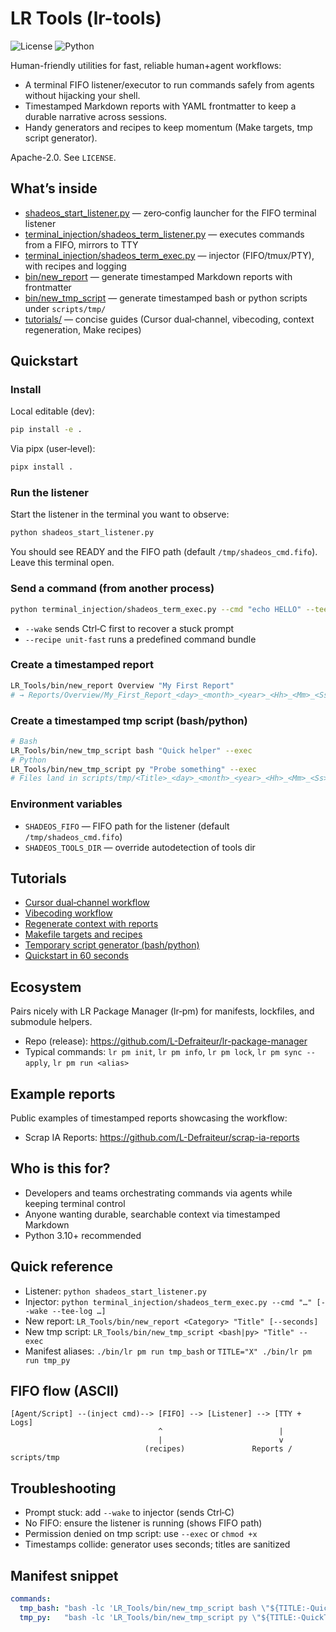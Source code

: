 # LR Tools (lr-tools)  
![License](https://img.shields.io/badge/license-Apache--2.0-blue) ![Python](https://img.shields.io/badge/python-3.10%2B-brightgreen)

Human-friendly utilities for fast, reliable human+agent workflows:
- A terminal FIFO listener/executor to run commands safely from agents without hijacking your shell.
- Timestamped Markdown reports with YAML frontmatter to keep a durable narrative across sessions.
- Handy generators and recipes to keep momentum (Make targets, tmp script generator).

Apache-2.0. See `LICENSE`.

## What’s inside
- [shadeos_start_listener.py](./shadeos_start_listener.py) — zero‑config launcher for the FIFO terminal listener
- [terminal_injection/shadeos_term_listener.py](./terminal_injection/shadeos_term_listener.py) — executes commands from a FIFO, mirrors to TTY
- [terminal_injection/shadeos_term_exec.py](./terminal_injection/shadeos_term_exec.py) — injector (FIFO/tmux/PTY), with recipes and logging
- [bin/new_report](./bin/new_report) — generate timestamped Markdown reports with frontmatter
- [bin/new_tmp_script](./bin/new_tmp_script) — generate timestamped bash or python scripts under `scripts/tmp/`
- [tutorials/](./tutorials) — concise guides (Cursor dual‑channel, vibecoding, context regeneration, Make recipes)

## Quickstart

### Install
Local editable (dev):
```bash
pip install -e .
```

Via pipx (user‑level):
```bash
pipx install .
```

### Run the listener
Start the listener in the terminal you want to observe:
```bash
python shadeos_start_listener.py
```
You should see READY and the FIFO path (default `/tmp/shadeos_cmd.fifo`). Leave this terminal open.

### Send a command (from another process)
```bash
python terminal_injection/shadeos_term_exec.py --cmd "echo HELLO" --tee-log /tmp/shadeos.log --wake
```
- `--wake` sends Ctrl‑C first to recover a stuck prompt
- `--recipe unit-fast` runs a predefined command bundle

### Create a timestamped report
```bash
LR_Tools/bin/new_report Overview "My First Report"
# → Reports/Overview/My_First_Report_<day>_<month>_<year>_<Hh>_<Mm>_<Ss>.md
```

### Create a timestamped tmp script (bash/python)
```bash
# Bash
LR_Tools/bin/new_tmp_script bash "Quick helper" --exec
# Python
LR_Tools/bin/new_tmp_script py "Probe something" --exec
# Files land in scripts/tmp/<Title>_<day>_<month>_<year>_<Hh>_<Mm>_<Ss>.{sh,py}
```

### Environment variables
- `SHADEOS_FIFO` — FIFO path for the listener (default `/tmp/shadeos_cmd.fifo`)
- `SHADEOS_TOOLS_DIR` — override autodetection of tools dir

## Tutorials
- [Cursor dual‑channel workflow](./tutorials/00_cursor_workflow.md)
- [Vibecoding workflow](./tutorials/01_vibecoding_workflow.md)
- [Regenerate context with reports](./tutorials/02_context_regeneration_with_reports.md)
- [Makefile targets and recipes](./tutorials/03_makefile_and_recipes.md)
- [Temporary script generator (bash/python)](./tutorials/04_tmp_script_generator.md)
 - [Quickstart in 60 seconds](./tutorials/05_quickstart_in_60s.md)

## Ecosystem
Pairs nicely with LR Package Manager (lr‑pm) for manifests, lockfiles, and submodule helpers.
- Repo (release): https://github.com/L-Defraiteur/lr-package-manager
- Typical commands: `lr pm init`, `lr pm info`, `lr pm lock`, `lr pm sync --apply`, `lr pm run <alias>`

## Example reports
Public examples of timestamped reports showcasing the workflow:
- Scrap IA Reports: https://github.com/L-Defraiteur/scrap-ia-reports

## Who is this for?
- Developers and teams orchestrating commands via agents while keeping terminal control
- Anyone wanting durable, searchable context via timestamped Markdown
- Python 3.10+ recommended

## Quick reference
- Listener: `python shadeos_start_listener.py`
- Injector: `python terminal_injection/shadeos_term_exec.py --cmd "…" [--wake --tee-log …]`
- New report: `LR_Tools/bin/new_report <Category> "Title" [--seconds]`
- New tmp script: `LR_Tools/bin/new_tmp_script <bash|py> "Title" --exec`
- Manifest aliases: `./bin/lr pm run tmp_bash` or `TITLE="X" ./bin/lr pm run tmp_py`

## FIFO flow (ASCII)
```
[Agent/Script] --(inject cmd)--> [FIFO] --> [Listener] --> [TTY + Logs]
                                 ^                          |
                                 |                          v
                              (recipes)               Reports / scripts/tmp
```

## Troubleshooting
- Prompt stuck: add `--wake` to injector (sends Ctrl‑C)
- No FIFO: ensure the listener is running (shows FIFO path)
- Permission denied on tmp script: use `--exec` or `chmod +x`
- Timestamps collide: generator uses seconds; titles are sanitized

## Manifest snippet
```yaml
commands:
  tmp_bash: "bash -lc 'LR_Tools/bin/new_tmp_script bash \"${TITLE:-QuickTmp}\" --exec'"
  tmp_py:   "bash -lc 'LR_Tools/bin/new_tmp_script py \"${TITLE:-QuickTmp}\" --exec'"
```
